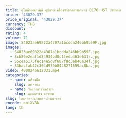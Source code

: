 ```yaml
---
title: คูโบต้าคุณภาพดี อุปกรณ์เครื่องจักรกลการเกษตร DC70 HST ประกอบ
price: '43029.37'
price_original: '43029.37'
currency: THB
discount: ''
rating: 4
volume: 71
image: S4023ae69822a4307a1bcdda246bb9b59F.jpg
images:
  - S4023ae69822a4307a1bcdda246bb9b59F.jpg
  - Scb89e2eaf1d54934bd0c1fedb463e631r.jpg
  - S5cea5175fec14e5d8f687f8c3eb46a34f.jpg
  - S3bacfab42c304d979b8448271559ac8ba.jpg
video: 4000246612031.mp4
categories:
  - name: เครื่องมือ
    slug: เคร-องม
  - name: วัดและการวิเคราะห์
    slug: ดและการว-เคราะห
slug: โบต-าค-ณภาพด-ปกรณ-เคร
encode: ooiXVBk
lang: th
---
```

  
